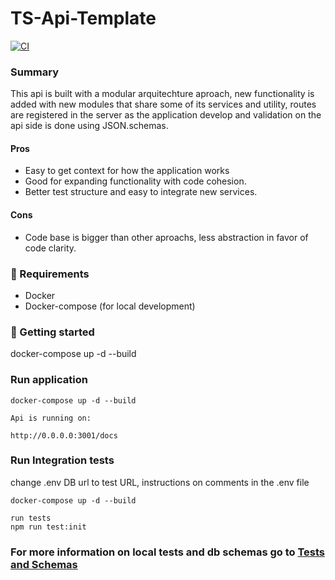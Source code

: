 
# TS-Api-Template
[![CI](https://github.com/caiocampoos/ts-api-template/actions/workflows/CI.yml/badge.svg?branch=main)](https://github.com/caiocampoos/ts-api-template/actions/workflows/CI.yml)

  

###  Summary
This api is built with a modular arquitechture aproach, new functionality is added with new modules that share some of its services and utility, routes are registered in the server as the application develop and validation on the api side is done using JSON.schemas. 

  
  #### Pros 
- Easy to get context for how the application works
- Good for expanding functionality with code cohesion. 
- Better test structure and easy to integrate new services.

#### Cons
- Code base is bigger than other aproachs, less abstraction in favor of code clarity.

### :rocket: Requirements
- Docker 
- Docker-compose (for local development)
  
### :checkered_flag: Getting started


docker-compose up -d --build

### Run application

```
docker-compose up -d --build

Api is running on:

http://0.0.0.0:3001/docs

```


### Run Integration tests

change .env DB url to test URL, instructions on comments in the .env file



```
docker-compose up -d --build

run tests
npm run test:init

```



### For more information on local tests and db schemas go to [Tests and Schemas](https://github.com/caiocampoos/nodejs-api-template/blob/1622e43bea71d16cc4461cf0332755f0a2bc85f1/docs/test-documentation.md)
